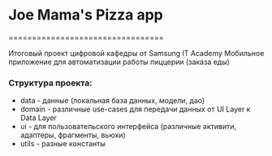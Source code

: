 # Joe Mama's Pizza app
=================================

Итоговый проект цифровой кафедры от Samsung IT Academy
Мобильное приложение для автоматизации работы пиццерии (заказа еды)

### Структура проекта:
- data - данные (локальная база данных, модели, дао)
- domain - различные use-cases для передачи данных от UI Layer к Data Layer
- ui - для пользовательского интерфейса (различные активити, адаптеры, фрагменты, вьюхи)
- utils - разные константы
